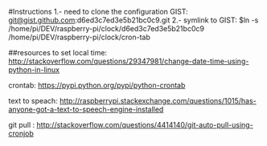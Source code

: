 #Instructions
1.- need to clone the configuration GIST: git@gist.github.com:d6ed3c7ed3e5b21bc0c9.git
2.- symlink to GIST:
$ln -s /home/pi/DEV/raspberry-pi/clock/d6ed3c7ed3e5b21bc0c9 /home/pi/DEV/raspberry-pi/clock/cron-tab

##resources
to set local time: http://stackoverflow.com/questions/29347981/change-date-time-using-python-in-linux

crontab: https://pypi.python.org/pypi/python-crontab

text to speach: http://raspberrypi.stackexchange.com/questions/1015/has-anyone-got-a-text-to-speech-engine-installed

git pull : http://stackoverflow.com/questions/4414140/git-auto-pull-using-cronjob

